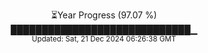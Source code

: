 <p align="center">
⏳Year Progress (97.07 %) <br>
█████████████████████████████▁ <br>
<sub>Updated: Sat, 21 Dec 2024 06:26:38 GMT</sub>
</p>

